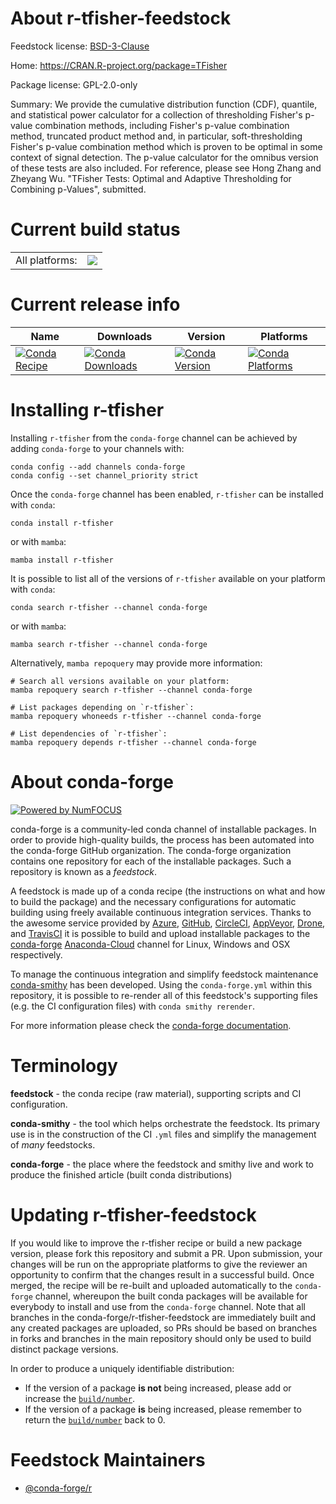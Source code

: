About r-tfisher-feedstock
=========================

Feedstock license: [BSD-3-Clause](https://github.com/conda-forge/r-tfisher-feedstock/blob/main/LICENSE.txt)

Home: https://CRAN.R-project.org/package=TFisher

Package license: GPL-2.0-only

Summary: We provide the cumulative distribution function (CDF), quantile, and statistical power calculator for a collection of thresholding Fisher's p-value combination methods, including Fisher's p-value combination method, truncated product method and, in particular, soft-thresholding Fisher's p-value combination method which is proven to be optimal in some context of signal detection. The p-value calculator for the omnibus version of these tests are also included. For reference, please see Hong Zhang and Zheyang Wu. "TFisher Tests: Optimal and Adaptive Thresholding for Combining p-Values", submitted.

Current build status
====================


<table><tr><td>All platforms:</td>
    <td>
      <a href="https://dev.azure.com/conda-forge/feedstock-builds/_build/latest?definitionId=8667&branchName=main">
        <img src="https://dev.azure.com/conda-forge/feedstock-builds/_apis/build/status/r-tfisher-feedstock?branchName=main">
      </a>
    </td>
  </tr>
</table>

Current release info
====================

| Name | Downloads | Version | Platforms |
| --- | --- | --- | --- |
| [![Conda Recipe](https://img.shields.io/badge/recipe-r--tfisher-green.svg)](https://anaconda.org/conda-forge/r-tfisher) | [![Conda Downloads](https://img.shields.io/conda/dn/conda-forge/r-tfisher.svg)](https://anaconda.org/conda-forge/r-tfisher) | [![Conda Version](https://img.shields.io/conda/vn/conda-forge/r-tfisher.svg)](https://anaconda.org/conda-forge/r-tfisher) | [![Conda Platforms](https://img.shields.io/conda/pn/conda-forge/r-tfisher.svg)](https://anaconda.org/conda-forge/r-tfisher) |

Installing r-tfisher
====================

Installing `r-tfisher` from the `conda-forge` channel can be achieved by adding `conda-forge` to your channels with:

```
conda config --add channels conda-forge
conda config --set channel_priority strict
```

Once the `conda-forge` channel has been enabled, `r-tfisher` can be installed with `conda`:

```
conda install r-tfisher
```

or with `mamba`:

```
mamba install r-tfisher
```

It is possible to list all of the versions of `r-tfisher` available on your platform with `conda`:

```
conda search r-tfisher --channel conda-forge
```

or with `mamba`:

```
mamba search r-tfisher --channel conda-forge
```

Alternatively, `mamba repoquery` may provide more information:

```
# Search all versions available on your platform:
mamba repoquery search r-tfisher --channel conda-forge

# List packages depending on `r-tfisher`:
mamba repoquery whoneeds r-tfisher --channel conda-forge

# List dependencies of `r-tfisher`:
mamba repoquery depends r-tfisher --channel conda-forge
```


About conda-forge
=================

[![Powered by
NumFOCUS](https://img.shields.io/badge/powered%20by-NumFOCUS-orange.svg?style=flat&colorA=E1523D&colorB=007D8A)](https://numfocus.org)

conda-forge is a community-led conda channel of installable packages.
In order to provide high-quality builds, the process has been automated into the
conda-forge GitHub organization. The conda-forge organization contains one repository
for each of the installable packages. Such a repository is known as a *feedstock*.

A feedstock is made up of a conda recipe (the instructions on what and how to build
the package) and the necessary configurations for automatic building using freely
available continuous integration services. Thanks to the awesome service provided by
[Azure](https://azure.microsoft.com/en-us/services/devops/), [GitHub](https://github.com/),
[CircleCI](https://circleci.com/), [AppVeyor](https://www.appveyor.com/),
[Drone](https://cloud.drone.io/welcome), and [TravisCI](https://travis-ci.com/)
it is possible to build and upload installable packages to the
[conda-forge](https://anaconda.org/conda-forge) [Anaconda-Cloud](https://anaconda.org/)
channel for Linux, Windows and OSX respectively.

To manage the continuous integration and simplify feedstock maintenance
[conda-smithy](https://github.com/conda-forge/conda-smithy) has been developed.
Using the ``conda-forge.yml`` within this repository, it is possible to re-render all of
this feedstock's supporting files (e.g. the CI configuration files) with ``conda smithy rerender``.

For more information please check the [conda-forge documentation](https://conda-forge.org/docs/).

Terminology
===========

**feedstock** - the conda recipe (raw material), supporting scripts and CI configuration.

**conda-smithy** - the tool which helps orchestrate the feedstock.
                   Its primary use is in the construction of the CI ``.yml`` files
                   and simplify the management of *many* feedstocks.

**conda-forge** - the place where the feedstock and smithy live and work to
                  produce the finished article (built conda distributions)


Updating r-tfisher-feedstock
============================

If you would like to improve the r-tfisher recipe or build a new
package version, please fork this repository and submit a PR. Upon submission,
your changes will be run on the appropriate platforms to give the reviewer an
opportunity to confirm that the changes result in a successful build. Once
merged, the recipe will be re-built and uploaded automatically to the
`conda-forge` channel, whereupon the built conda packages will be available for
everybody to install and use from the `conda-forge` channel.
Note that all branches in the conda-forge/r-tfisher-feedstock are
immediately built and any created packages are uploaded, so PRs should be based
on branches in forks and branches in the main repository should only be used to
build distinct package versions.

In order to produce a uniquely identifiable distribution:
 * If the version of a package **is not** being increased, please add or increase
   the [``build/number``](https://docs.conda.io/projects/conda-build/en/latest/resources/define-metadata.html#build-number-and-string).
 * If the version of a package **is** being increased, please remember to return
   the [``build/number``](https://docs.conda.io/projects/conda-build/en/latest/resources/define-metadata.html#build-number-and-string)
   back to 0.

Feedstock Maintainers
=====================

* [@conda-forge/r](https://github.com/conda-forge/r/)

